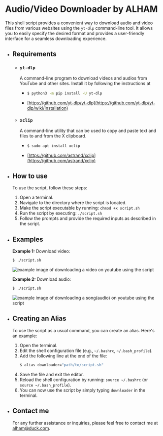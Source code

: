 # Audio/Video Downloader by ALHAM

This shell script provides a convenient way to download audio and video files from various websites using the `yt-dlp` command-line tool. It allows you to easily specify the desired format and provides a user-friendly interface for a seamless downloading experience.

* ## Requirements

    - ### `yt-dlp`
      A command-line program to download videos and audios from YouTube and other sites. Install it by following the instructions at 
        - ```bash
          $ python3 -m pip install -U yt-dlp
          ```
        * [https://github.com/yt-dlp/yt-dlp](https://github.com/yt-dlp/yt-dlp/wiki/Installation)

    - ### `xclip`
      A command-line utility that can be used to copy and paste text and files to and from the X clipboard.
        - ```bash
          $ sudo apt install xclip
          ```
        * [https://github.com/astrand/xclip](https://github.com/astrand/xclip)

* ## How to use

    To use the script, follow these steps:

    1. Open a terminal.
    2. Navigate to the directory where the script is located.
    3. Make the script executable by running: `chmod +x script.sh`
    4. Run the script by executing: `./script.sh`
    5. Follow the prompts and provide the required inputs as described in the script.

* ## Examples

    **Example 1:** Download video:

    ```bash
    $ ./script.sh
    ```
    ![example image of downloading a video on youtube using the script](https://github.com/mr-alham/projects-of-alham/blob/main/private/Audio_Video-downloader-bash-script(1).png)

    **Example 2:** Download audio:

    ```bash
    $ ./script.sh
    ```
    ![example image of downloading a song(audio) on youtube using the script](https://github.com/mr-alham/projects-of-alham/blob/main/private/Audio_Video-downloader-bash-script-audio.png)

* ## Creating an Alias
    
    To use the script as a usual command, you can create an alias. Here's an example:
    
    1. Open the terminal.
    2. Edit the shell configuration file (e.g., `~/.bashrc`, `~/.bash_profile`).
    3. Add the following line at the end of the file:
       ```bash
       $ alias downloader="path/to/script.sh"
       ```
    4. Save the file and exit the editor.
    5. Reload the shell configuration by running: `source ~/.bashrc` (or `source ~/.bash_profile`).
    6. You can now use the script by simply typing `downloader` in the terminal.
* ## Contact me
   For any further assistance or inquiries, please feel free to contact me at [alham@duck.com](mailto:alham@duck.com).
